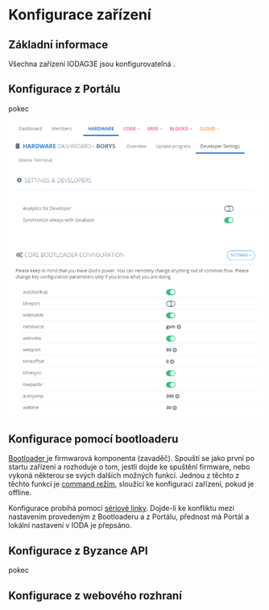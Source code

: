 # Konfigurace zařízení

## Základní informace

Všechna zařízení IODAG3E jsou konfigurovatelná .

## Konfigurace z Portálu

pokec

![](../../.gitbook/assets/config_portal.PNG)

## Konfigurace pomocí bootloaderu

[Bootloader ](../architektura-fw/bootloader/)je firmwarová komponenta \(zavaděč\). Spouští se jako první po startu zařízení a rozhoduje o tom, jestli dojde ke spuštění firmware, nebo vykoná některou se svých dalších možných funkcí. Jednou z těchto z těchto funkcí je [command režim](../architektura-fw/bootloader/command-mod.md), sloužící ke konfiguraci zařízení, pokud je offline. 

Konfigurace probíhá pomocí [sériové linky](../tutorialy/komunikace-po-seriove-lince-uart/#konfigurace-pc). Dojde-li ke konfliktu mezi nastavením provedeným z Bootloaderu a z Portálu, přednost má Portál a lokální nastavení v IODA je přepsáno. 

## Konfigurace z Byzance API

pokec

## Konfigurace z webového rozhraní



